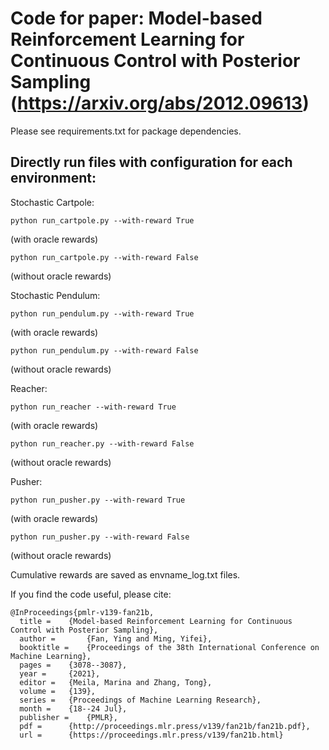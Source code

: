 # Code for paper: Model-based Reinforcement Learning for Continuous Control with Posterior Sampling (https://arxiv.org/abs/2012.09613)
Please see requirements.txt for package dependencies.

## Directly run files with configuration for each environment:

Stochastic Cartpole: 
```
python run_cartpole.py --with-reward True
```
(with oracle rewards)
```
python run_cartpole.py --with-reward False
```
(without oracle rewards)

Stochastic Pendulum: 
```
python run_pendulum.py --with-reward True
```
(with oracle rewards)
```
python run_pendulum.py --with-reward False
```
(without oracle rewards)

Reacher:
```
python run_reacher --with-reward True
```
(with oracle rewards)
```
python run_reacher.py --with-reward False
```
(without oracle rewards)

Pusher: 
```
python run_pusher.py --with-reward True
```
(with oracle rewards)
```
python run_pusher.py --with-reward False
```
(without oracle rewards)

Cumulative rewards are saved as envname_log.txt files.

If you find the code useful, please cite:
```
@InProceedings{pmlr-v139-fan21b,
  title = 	 {Model-based Reinforcement Learning for Continuous Control with Posterior Sampling},
  author =       {Fan, Ying and Ming, Yifei},
  booktitle = 	 {Proceedings of the 38th International Conference on Machine Learning},
  pages = 	 {3078--3087},
  year = 	 {2021},
  editor = 	 {Meila, Marina and Zhang, Tong},
  volume = 	 {139},
  series = 	 {Proceedings of Machine Learning Research},
  month = 	 {18--24 Jul},
  publisher =    {PMLR},
  pdf = 	 {http://proceedings.mlr.press/v139/fan21b/fan21b.pdf},
  url = 	 {https://proceedings.mlr.press/v139/fan21b.html}
```
